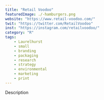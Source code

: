 ```yaml
---
title: "Retail Voodoo"
featuredImage: ./-hamburgers.png
website: "https://www.retail-voodoo.com/"
twit: "https://twitter.com/RetailVoodoo"
inst: "https://instagram.com/retailvoodoo/"
category: "R"
tags:
    - Laurelhurst
    - small
    - branding
    - packaging
    - research
    - strategy
    - environmental
    - marketing
    - print
---
```


Description

